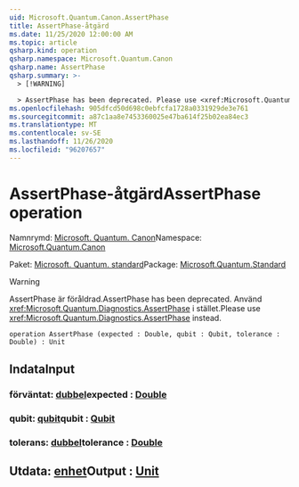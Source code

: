```yaml
---
uid: Microsoft.Quantum.Canon.AssertPhase
title: AssertPhase-åtgärd
ms.date: 11/25/2020 12:00:00 AM
ms.topic: article
qsharp.kind: operation
qsharp.namespace: Microsoft.Quantum.Canon
qsharp.name: AssertPhase
qsharp.summary: >-
  > [!WARNING]

  > AssertPhase has been deprecated. Please use <xref:Microsoft.Quantum.Diagnostics.AssertPhase> instead.
ms.openlocfilehash: 905dfcd50d698c0ebfcfa1728a0331929de3e761
ms.sourcegitcommit: a87c1aa8e7453360025e47ba614f25b02ea84ec3
ms.translationtype: MT
ms.contentlocale: sv-SE
ms.lasthandoff: 11/26/2020
ms.locfileid: "96207657"
---
```

# <a name="assertphase-operation"></a><span data-ttu-id="a9486-102">AssertPhase-åtgärd</span><span class="sxs-lookup"><span data-stu-id="a9486-102">AssertPhase operation</span></span>

<span data-ttu-id="a9486-103">Namnrymd: [Microsoft. Quantum. Canon](xref:Microsoft.Quantum.Canon)</span><span class="sxs-lookup"><span data-stu-id="a9486-103">Namespace: [Microsoft.Quantum.Canon](xref:Microsoft.Quantum.Canon)</span></span>

<span data-ttu-id="a9486-104">Paket: [Microsoft. Quantum. standard](https://nuget.org/packages/Microsoft.Quantum.Standard)</span><span class="sxs-lookup"><span data-stu-id="a9486-104">Package: [Microsoft.Quantum.Standard](https://nuget.org/packages/Microsoft.Quantum.Standard)</span></span>


> [!WARNING]
> <span data-ttu-id="a9486-105">AssertPhase är föråldrad.</span><span class="sxs-lookup"><span data-stu-id="a9486-105">AssertPhase has been deprecated.</span></span> <span data-ttu-id="a9486-106">Använd <xref:Microsoft.Quantum.Diagnostics.AssertPhase> i stället.</span><span class="sxs-lookup"><span data-stu-id="a9486-106">Please use <xref:Microsoft.Quantum.Diagnostics.AssertPhase> instead.</span></span>



```qsharp
operation AssertPhase (expected : Double, qubit : Qubit, tolerance : Double) : Unit
```


## <a name="input"></a><span data-ttu-id="a9486-107">Indata</span><span class="sxs-lookup"><span data-stu-id="a9486-107">Input</span></span>

### <a name="expected--double"></a><span data-ttu-id="a9486-108">förväntat: [dubbel](xref:microsoft.quantum.lang-ref.double)</span><span class="sxs-lookup"><span data-stu-id="a9486-108">expected : [Double](xref:microsoft.quantum.lang-ref.double)</span></span>




### <a name="qubit--qubit"></a><span data-ttu-id="a9486-109">qubit: [qubit](xref:microsoft.quantum.lang-ref.qubit)</span><span class="sxs-lookup"><span data-stu-id="a9486-109">qubit : [Qubit](xref:microsoft.quantum.lang-ref.qubit)</span></span>




### <a name="tolerance--double"></a><span data-ttu-id="a9486-110">tolerans: [dubbel](xref:microsoft.quantum.lang-ref.double)</span><span class="sxs-lookup"><span data-stu-id="a9486-110">tolerance : [Double](xref:microsoft.quantum.lang-ref.double)</span></span>





## <a name="output--unit"></a><span data-ttu-id="a9486-111">Utdata: [enhet](xref:microsoft.quantum.lang-ref.unit)</span><span class="sxs-lookup"><span data-stu-id="a9486-111">Output : [Unit](xref:microsoft.quantum.lang-ref.unit)</span></span>

